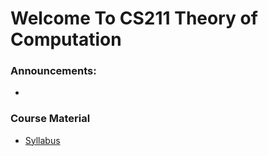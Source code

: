 # Welcome To CS211 Theory of Computation

### Announcements:
- 

### Course Material
- [Syllabus](Syllabus.md)

